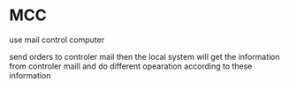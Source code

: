 # MCC
use mail control computer

send orders to controler mail 
then the local system will get the information from controler maill
and do different opearation according to these information

